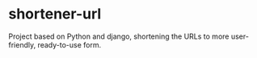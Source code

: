 # shortener-url
Project based on Python and django, shortening the URLs to more user-friendly, ready-to-use form.

